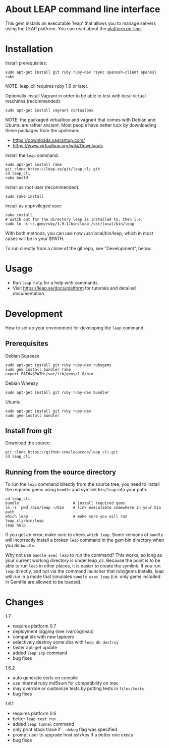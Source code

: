 About LEAP command line interface
===================================================

This gem installs an executable 'leap' that allows you to manage servers using the LEAP platform. You can read about the [platform on-line](https://leap.se).

Installation
===================================================

Install prerequisites:

    sudo apt-get install git ruby ruby-dev rsync openssh-client openssl rake

NOTE: leap_cli requires ruby 1.9 or later.

Optionally install Vagrant in order to be able to test with local virtual machines (recommended):

    sudo apt-get install vagrant virtualbox

NOTE: the packaged virtualbox and vagrant that comes with Debian and Ubuntu are rather ancient. Most people have better luck by downloading these packages from the upstream:

* https://downloads.vagrantup.com/
* https://www.virtualbox.org/wiki/Downloads

Install the `leap` command:

    sudo apt-get install rake
    git clone https://leap.se/git/leap_cli.git
    cd leap_cli
    rake build

Install as root user (recommended):

    sudo rake install

Install as unprivileged user:

    rake install
    # watch out for the directory leap is installed to, then i.e.
    sudo ln -s ~/.gem/ruby/1.9.1/bin/leap /usr/local/bin/leap

With both methods, you can use now /usr/local/bin/leap, which in most cases will be in your $PATH.

To run directly from a clone of the git repo, see "Development", below.

Usage
===================================================

* Run `leap help` for a help with commands.
* Visit https://leap.se/docs/platform for tutorials and detailed documentation.

Development
===================================================

How to set up your environment for developing the ``leap`` command.

Prerequisites
---------------------------------------------------

Debian Squeeze

    sudo apt-get install git ruby ruby-dev rubygems
    sudo gem install bundler rake
    export PATH=$PATH:/var/lib/gems/1.8/bin

Debian Wheezy

    sudo apt-get install git ruby ruby-dev bundler

Ubuntu

    sudo apt-get install git ruby ruby-dev
    sudo gem install bundler

Install from git
---------------------------------------------------

Download the source:

    git clone https://github.com/leapcode/leap_cli.git
    cd leap_cli

Running from the source directory
---------------------------------------------------

To run the ``leap`` command directly from the source tree, you need to install
the required gems using ``bundle`` and symlink ``bin/leap`` into your path:

    cd leap_cli
    bundle                        # install required gems
    ln -s `pwd`/bin/leap ~/bin    # link executable somewhere in your bin path
    which leap                    # make sure you will run leap_cli/bin/leap
    leap help

If you get an error, make sure to check ``which leap``. Some versions of ``bundle`` will
incorrectly install a broken ``leap`` command in the gem bin directory when you do ``bundle``.

Why not use ``bundle exec leap`` to run the command? This works, so long as your current
working directory is under leap_cli. Because the point is to be able to run ``leap`` in
other places, it is easier to create the symlink. If you run ``leap`` directly, and not via
the command launcher that rubygems installs, leap will run in a mode that simulates
``bundle exec leap`` (i.e. only gems included in Gemfile are allowed to be loaded).

Changes
====================================================

1.7

* requires platform 0.7
* deployment logging (see /var/log/leap)
* compatible with new tapicero
* selectively destroy some dbs with `leap db destroy`
* faster apt-get update
* added `leap scp` command
* bug fixes

1.6.2

* auto generate certs on compile
* use internal ruby md5sum for compatibility on mac
* may override or customize tests by putting tests in `files/tests`
* bug fixes

1.6.1

* requires platform 0.6
* better `leap test run`
* added `leap tunnel` command
* only print stack trace if `--debug` flag was specified
* prompt user to upgrade host ssh key if a better one exists
* bug fixes
